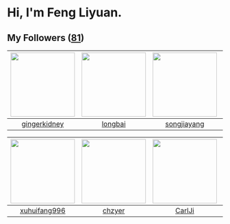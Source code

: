 # Hi, I'm Feng Liyuan.

## My Followers ([81](https://github.com/SunRunAway?tab=followers))

| <img src="https://avatars0.githubusercontent.com/u/29295553?v=4" width="150" height="150" /> | <img src="https://avatars1.githubusercontent.com/u/1204301?v=4" width="150" height="150" /> | <img src="https://avatars0.githubusercontent.com/u/1459834?v=4" width="150" height="150" /> | <img src="https://avatars1.githubusercontent.com/u/731266?v=4" width="150" height="150" /> |
| :------------------------------------------------------------------------------------------: | :-----------------------------------------------------------------------------------------: | :-----------------------------------------------------------------------------------------: | :----------------------------------------------------------------------------------------: |
|                        [gingerkidney](https://github.com/gingerkidney)                       |                            [longbai](https://github.com/longbai)                            |                        [songjiayang](https://github.com/songjiayang)                        |                             [piglei](https://github.com/piglei)                            |

| <img src="https://avatars3.githubusercontent.com/u/50138288?v=4" width="150" height="150" /> | <img src="https://avatars0.githubusercontent.com/u/1464115?v=4" width="150" height="150" /> | <img src="https://avatars0.githubusercontent.com/u/10810759?v=4" width="150" height="150" /> | <img src="https://avatars3.githubusercontent.com/u/10414494?v=4" width="150" height="150" /> |
| :------------------------------------------------------------------------------------------: | :-----------------------------------------------------------------------------------------: | :------------------------------------------------------------------------------------------: | :------------------------------------------------------------------------------------------: |
|                        [xuhuifang996](https://github.com/xuhuifang996)                       |                             [chzyer](https://github.com/chzyer)                             |                              [CarlJi](https://github.com/CarlJi)                             |                           [WanFadong](https://github.com/WanFadong)                          |